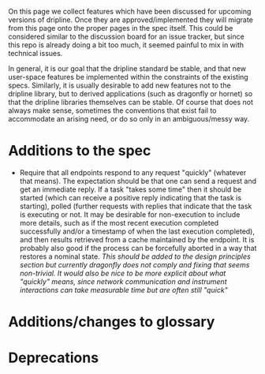 On this page we collect features which have been discussed for upcoming versions of dripline. Once they are approved/implemented they will migrate from this page onto the proper pages in the spec itself. This could be considered similar to the discussion board for an issue tracker, but since this repo is already doing a bit too much, it seemed painful to mix in with technical issues.

In general, it is our goal that the dripline standard be stable, and that new user-space features be implemented within the constraints of the existing specs. Similarly, it is usually desirable to add new features not to the dripline library, but to derived applications (such as dragonfly or hornet) so that the dripline libraries themselves can be stable. Of course that does not always make sense, sometimes the conventions that exist fail to accommodate an arising need, or do so only in an ambiguous/messy way.

# Additions to the spec

- Require that all endpoints respond to any request "quickly" (whatever that means). The expectation should be that one can send a request and get an immediate reply. If a task "takes some time" then it should be started (which can receive a positive reply indicating that the task is starting), polled (further requests with replies that indicate that the task is executing or not. It may be desirable for non-execution to include more details, such as if the most recent execution completed successfully and/or a timestamp of when the last execution completed), and then results retrieved from a cache maintained by the endpoint. It is probably also good if the process can be forcefully aborted in a way that restores a nominal state. _This should be added to the design principles section but currently dragonfly does not comply and fixing that seems non-trivial. It would also be nice to be more explicit about what "quickly" means, since network communication and instrument interactions can take measurable time but are often still "quick"_

# Additions/changes to glossary

# Deprecations

